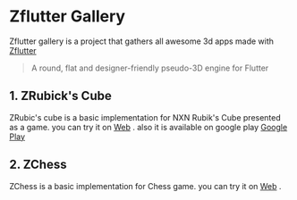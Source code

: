 # Zflutter Gallery

Zflutter gallery is a project that gathers all awesome 3d apps made with [Zflutter](https://pub.dev/packages/zflutter)

> A round, flat and designer-friendly pseudo-3D engine for Flutter


## 1. ZRubick's Cube

ZRubic's cube is a basic implementation for NXN Rubik's Cube presented as a game.
you can try it on [Web](https://zflutter-gallery.web.app/) .
also it is available on google play [Google Play](https://play.google.com/store/apps/details?id=com.ibrahim.zrubikscube)

## 2. ZChess

ZChess is a basic implementation for Chess game.
you can try it on [Web](https://zchess-3d.web.app/) .